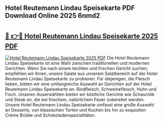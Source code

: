 ## Hotel Reutemann Lindau Speisekarte PDF Download Online 2025 6nmd2

# <h2><a href="http://gc8z8o4.nevu.top/?p=Hotel+Reutemann+Lindau+Speisekarte">🔗 👉🔴 Hotel Reutemann Lindau Speisekarte 2025 PDF</a></h2>

[![Hotel Reutemann Lindau Speisekarte 2025 PDF](https://i.imgur.com/dBaPXMq.png)](http://gc8z8o4.nevu.top/?p=Hotel+Reutemann+Lindau+Speisekarte)
Die Hotel Reutemann Lindau Speisekarte ist eine Wahl zwischen traditionellen und modernen Gerichten. Wenn Sie nach einem leichten und frischen Gericht suchen, empfehlen wir Ihnen, unsere Salate aus unserem Salatbereich auf der Hotel Reutemann Lindau Speisekarte zu probieren. Für diejenigen, die Fleisch lieben, bieten wir eine umfangreiche Auswahl an Gerichten auf der Hotel Reutemann Lindau Speisekarte an: Rindfleisch, Schweinefleisch, Huhn und Fisch. Unseren Auserwählten bieten wir köstliche Gerichte wie Schaschlik und Steak an, die bei frischem, natürlichem Feuer zubereitet werden. Unsere Hotel Reutemann Lindau Speisekarte umfasst eine große Auswahl an Desserts, von klassischen Torten und Kuchen bis hin zu exquisiten Crème Brûlée und Schokoladenspezialitäten.
